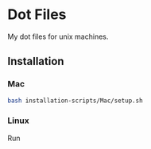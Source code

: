 # Dot Files
My dot files for unix machines.

## Installation

### Mac

```zsh
bash installation-scripts/Mac/setup.sh
```

### Linux

Run
```zsh
```
